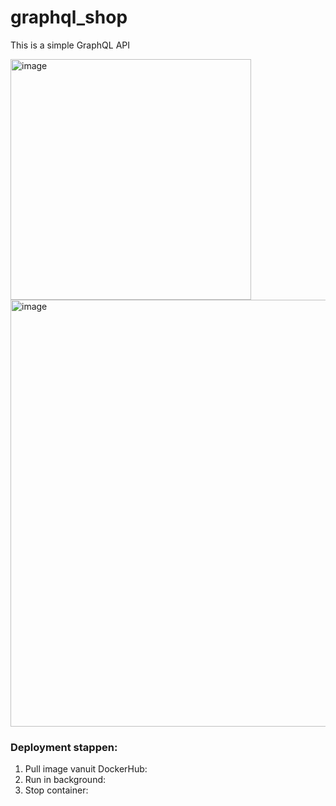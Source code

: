# graphql_shop
This is a simple GraphQL API

<img width="385" alt="image" src="https://user-images.githubusercontent.com/45106824/167745052-fc2f5378-724d-44a6-86cb-235df1c9fa3b.png">


<img width="683" alt="image" src="https://user-images.githubusercontent.com/45106824/167744965-59acb5ed-da5f-43bb-b0f4-bdd97033c02d.png">

<h3>Deployment stappen:</h3>
<ol type = "1">
         <li>Pull image vanuit DockerHub:</li>
         <li>Run in background:</li>
         <li>Stop container:</li>
</ol>
